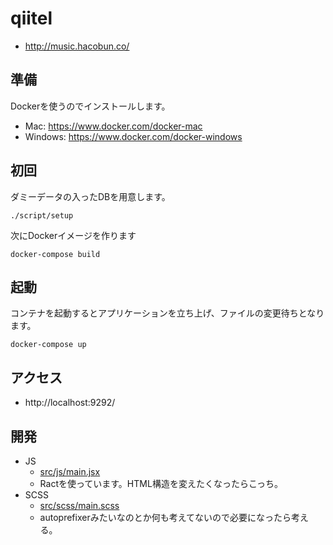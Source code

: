 # qiitel

- http://music.hacobun.co/

## 準備

Dockerを使うのでインストールします。

- Mac: https://www.docker.com/docker-mac
- Windows: https://www.docker.com/docker-windows

## 初回

ダミーデータの入ったDBを用意します。

```
./script/setup
```

次にDockerイメージを作ります

```
docker-compose build
```

## 起動

コンテナを起動するとアプリケーションを立ち上げ、ファイルの変更待ちとなります。

```
docker-compose up
```

## アクセス

- http://localhost:9292/


## 開発

- JS
  - [src/js/main.jsx](https://github.com/Sixeight/qiitel/tree/master/src/js)
  - Ractを使っています。HTML構造を変えたくなったらこっち。
- SCSS
  - [src/scss/main.scss](https://github.com/Sixeight/qiitel/tree/master/src/scss)
  - autoprefixerみたいなのとか何も考えてないので必要になったら考える。
